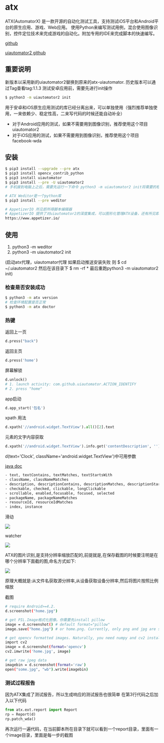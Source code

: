 # atx
ATX(AutomatorX) 是一款开源的自动化测试工具，支持测试iOS平台和Android平台的原生应用、游戏、Web应用。 使用Python来编写测试用例，混合使用图像识别，控件定位技术来完成游戏的自动化。附加专用的IDE来完成脚本的快速编写。

[github](https://github.com/NetEaseGame/ATX)

[uiautomator2 github](https://github.com/openatx/uiautomator2)

## 重要说明
新版本以采用新的uiautomator2替换到原来的atx-uiautomator. 历史版本可以通过Tag查看tag:1.1.3 测试安卓应用前，需要先进行init操作
```bash
$ python3 -m uiautomator2 init
```

用于安卓和iOS原生应用测试的库已经分离出来，可以单独使用（强烈推荐单独使用，一来依赖少、稳定性高，二来写代码的时候还能自动补全）

- 对于Android应用的测试，如果不需要用到图像识别，推荐使用这个项目uiautomator2
- 对于iOS应用的测试，如果不需要用到图像识别，推荐使用这个项目facebook-wda

## 安装
```bash
$ pip3 install --upgrade --pre atx
$ pip3 install opencv_contrib_python
$ pip3 install uiautomator
$ pip3 install --pre -U uiautomator2
# 手机接到电脑上之后，需要先运行一下命令 python3 -m uiautomator2 init将需要的程序部署到手机上，以便后续的自动化（PS：每个手机初始化一次就够了）

# ATX Weditor是一个python库
$ pip3 install --pre weditor

# AppetizerIO 所见即所得脚本编辑器
# AppetizerIO 提供了对uiautomator2的深度集成，可以图形化管理ATX设备，还有所见即所得脚本编辑器
https://www.appetizer.io/
```

## 使用
1. python3 -m weditor 
2. python3 -m uiautomator2 init 

(启动atx代理，uiautomator代理 如果启动推送安装失败 则 $ cd ~/.uiautomator2 然后在该目录下 $ rm -rf * 最后重跑python3 -m uiautomator2 init)

### 检查是否安装成功
```bash
$ python3 -m atx version
# 检查环境配置是否正常
$ python3 -m atx doctor
```

### 热键
返回上一页
```python
d.press("back")
```
返回主页
```python
d.press('home')
```
屏幕解锁
```python
d.unlock()
# 1. launch activity: com.github.uiautomator.ACTION_IDENTIFY
# 2. press "home"
```
app启动
```python
d.app_start('包名')
```
xpath 用法
```python
d.xpath('//android.widget.TextView').all()[2].text
```
元素的文字内容获取
```python
d.xpath('//android.widget.TextView').info.get('contentDescription', '')
```
d(text='Clock', className='android.widget.TextView')中可用参数

[java doc](https://developer.android.com/reference/android/support/test/uiautomator/UiSelector)
```bash
- text, textContains, textMatches, textStartsWith
- className, classNameMatches
- description, descriptionContains, descriptionMatches, descriptionStartsWith
- checkable, checked, clickable, longClickable
- scrollable, enabled,focusable, focused, selected
- packageName, packageNameMatches
- resourceId, resourceIdMatches
- index, instance
```

滑动

![](https://i.loli.net/2019/03/02/5c7a24c360d07.png)

watcher

![](https://i.loli.net/2019/03/02/5c7a24d38a9d1.png)

ATX的图片识别,是支持分辨率缩放匹配的,前提就是,在保存截图的时候要注明是在哪个分辨率下面截的图,命名方式如下:

![](https://i.loli.net/2019/03/06/5c7f2d36ec620.png)

原理大概就是:从文件名获取源分辨率,从设备获取设备分辨率,然后将图片按照比例缩放

截图
```bash
# require Android>=4.2.
d.screenshot("home.jpg")

# get PIL.Image格式化图像。你需要先install pillow
image = d.screenshot() # default format="pillow"
image.save("home.jpg") # or home.png. Currently, only png and jpg are supported

# get opencv formatted images. Naturally, you need numpy and cv2 installed first
import cv2
image = d.screenshot(format='opencv')
cv2.imwrite('home.jpg', image)

# get raw jpeg data
imagebin = d.screenshot(format='raw')
open("some.jpg", "wb").write(imagebin)
```

### 测试过程报告
因为ATX集成了测试报告，所以生成响应的测试报告也很简单 在第3行代码之后加入以下代码
```python
from atx.ext.report import Report
rp = Report(d)
rp.patch_wda()
```
再次运行一遍代码，在当前脚本所在目录下就可以看到一个report目录，里面有一个image目录，里面是每一步的截图